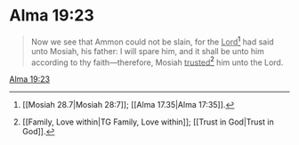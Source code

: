 # Alma 19:23

> Now we see that Ammon could not be slain, for the <u>Lord</u>[^a] had said unto Mosiah, his father: I will spare him, and it shall be unto him according to thy faith—therefore, Mosiah <u>trusted</u>[^b] him unto the Lord.

[Alma 19:23](https://www.churchofjesuschrist.org/study/scriptures/bofm/alma/19?lang=eng&id=p23#p23)


[^a]: [[Mosiah 28.7|Mosiah 28:7]]; [[Alma 17.35|Alma 17:35]].  
[^b]: [[Family, Love within|TG Family, Love within]]; [[Trust in God|Trust in God]].  
